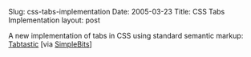 Slug: css-tabs-implementation
Date: 2005-03-23
Title: CSS Tabs Implementation
layout: post

A new implementation of tabs in CSS using standard semantic markup: <a href="http://phrogz.net/JS/Tabtastic/index.html">Tabtastic</a> [via <a href="http://www.simplebits.com">SimpleBits</a>]
